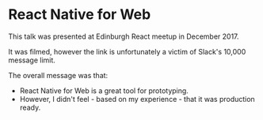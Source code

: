 # React Native for Web

This talk was presented at Edinburgh React meetup in December 2017.

It was filmed, however the link is unfortunately a victim of Slack's 10,000 message limit. 

The overall message was that:
- React Native for Web is a great tool for prototyping.
- However, I didn't feel - based on my experience - that it was production ready. 
